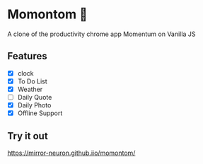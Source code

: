 # Momontom 💁‍
A clone of the productivity chrome app Momentum on Vanilla JS

## Features
- [X] clock
- [X] To Do List
- [X] Weather
- [ ] Daily Quote
- [X] Daily Photo
- [X] Offline Support 

## Try it out
https://mirror-neuron.github.iio/momontom/
